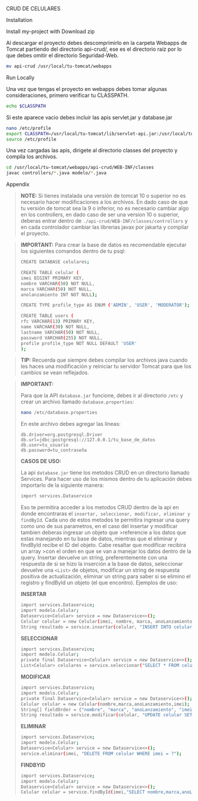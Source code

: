 CRUD DE CELULARES

Installation

Install my-project with Download zip

Al descargar el proyecto debes descomprimirlo en la carpeta Webapps de Tomcat partiendo del directorio api-crud/, ese es el directorio raíz por lo que debes omitir el directorio Seguridad-Web.
```bash
mv api-crud /usr/local/tu-tomcat/webapps
```
Run Locally

Una vez que tengas el proyecto en webapps debes tomar algunas consideraciones, primero verificar tu CLASSPATH.
```bash
echo $CLASSPATH
```
Si este aparece vacio debes incluir las apis servlet.jar y database.jar
```bash
nano /etc/profile
export CLASSPATH=/usr/local/tu-tomcat/lib/servlet-api.jar:/usr/local/tu-tomcat/webapps/api-crud/WEB-INF/lib/database.jar
source /etc/profile
```
Una vez cargadas las apis, dirigete al directorio classes del proyecto y compila los archivos.
```bash
cd /usr/local/tu-tomcat/webapps/api-crud/WEB-INF/classes
javac controllers/*.java modelo/*.java
```
Appendix

> **NOTE:**
Si tienes instalada una versión de tomcat 10 o superior no es necesario hacer modificaciones a los archivos.
En dado caso de que tu versión de tomcat sea la 9 o inferior, no es necesario cambiar algo en los controllers, en dado caso de ser una version 10 o superior, deberas entrar dentro de `./api-crud/WEB-INF/classes/controllers` y en cada controlador cambiar las librerias javax por jakarta y compilar el proyecto.

> **IMPORTANT:**
Para crear la base de datos es recomendable ejecutar los siguientes comandos dentro de tu psql:
> ```bash
> CREATE DATABASE celulares;
> 
> CREATE TABLE celular (
> imei BIGINT PRIMARY KEY,
> nombre VARCHAR(50) NOT NULL,
> marca VARCHAR(50) NOT NULL,
> anolanzamiento INT NOT NULL);
>
> CREATE TYPE profile_type AS ENUM ('ADMIN', 'USER', 'MODERATOR');
>
>CREATE TABLE users (
>rfc VARCHAR(13) PRIMARY KEY,
>name VARCHAR(30) NOT NULL,
>lastname VARCHAR(50) NOT NULL,
>password VARCHAR(255) NOT NULL,
>profile profile_type NOT NULL DEFAULT 'USER'
>);
>
> ```

> **TIP:**
Recuerda que siempre debes compilar los archivos java cuando les haces una modificación y reiniciar tu servidor Tomcat para que los cambios se vean reflejados.

> **IMPORTANT:**
>
> Para que la API `database.jar` funcione, debes ir al directorio `/etc` y crear un archivo llamado `database.properties`:
>
> ```bash
> nano /etc/database.properties
> ```
>
> En este archivo debes agregar las líneas:
>
> ```properties
> db.driver=org.postgresql.Driver
> db.url=jdbc:postgresql://127.0.0.1/tu_base_de_datos
> db.user=tu_usuario
> db.password=tu_contraseña
> ```
> 
> **CASOS DE USO:**
> 
> La api `database.jar` tiene los metodos CRUD en un directorio llamado Services. Para hacer uso de los mismos dentro de tu aplicación debes importarlo de la siguiente manera:
> 
> ```bash
> import services.Dataservice
> ```
> 
> Eso te permitira acceder a los metodos CRUD dentro de la api en donde encontraras el `insertar, seleccionar, modificar, eliminar y findById`.
> Cada uno de estos metodos te permitira ingresar una query como uno de sus parametros, en el caso del insertar y modificar tambien deberas ingresar un objeto que >referencie a los datos que estas manejando en tu base de datos, mientras que el eliminar y findById recibe el ID del objeto. Cabe resaltar que modificar recibira un array >con el orden en que se van a manejar los datos dentro de la query.
> Insertar devuelve un string, preferentemente con una respuesta de si se hizo la inserción a la base de datos, seleccionar devuelve una `<List>` de objetos, modificar un string de respuesta positiva de actualización, eliminar un string para saber si se elimino el registro y findById un objeto (el que encontro).
> Ejemplos de uso:
> 
>**INSERTAR**
> 
> ```bash
>import services.Dataservice;
>import modelo.Celular;
>Dataservice<Celular> service = new Dataservice<>();
>Celular celular = new Celular(imei, nombre, marca, anoLanzamiento);
>String resultado = service.insertar(celular, "INSERT INTO celular (imei, nombre, marca, anoLanzamiento) VALUES (?, ?, ?, ?)");
> ```
> 
> **SELECCIONAR**
> ```bash
>import services.Dataservice;
>import modelo.Celular;
>private final Dataservice<Celular> service = new Dataservice<>();
>List<Celular> celulares = service.seleccionar("SELECT * FROM celular",Celular.class);
> ```
> 
> **MODIFICAR**
> ```bash
>import services.Dataservice;
>import modelo.Celular;
>private final Dataservice<Celular> service = new Dataservice<>();
>Celular celular = new Celular(nombre,marca,anoLanzamiento,imei);
>String[] fieldOrder = {"nombre", "marca", "anoLanzamiento", "imei"};
>String resultado = service.modificar(celular, "UPDATE celular SET nombre = ?, marca = ?, anoLanzamiento = ? WHERE imei = ?", fieldOrder);
> ```
> 
>  **ELIMINAR**
> ```bash
>import services.Dataservice;
>import modelo.Celular;
>Dataservice<Celular> service = new Dataservice<>();
>service.eliminar(imei, "DELETE FROM celular WHERE imei = ?");
> ```
> 
> **FINDBYID**
> ```bash
>import services.Dataservice;
>import modelo.Celular;
>Dataservice<Celular> service = new Dataservice<>();
>Celular celular = service.findById(imei,"SELECT nombre,marca,anoLanzamiento FROM celular where imei = ?",Celular.class);
> ```



